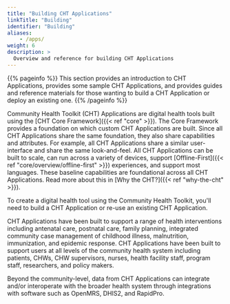 ```yaml
---
title: "Building CHT Applications"
linkTitle: "Building"
identifier: "Building"
aliases:
    - /apps/
weight: 6
description: >
  Overview and reference for building CHT Applications
---
```


{{% pageinfo %}}
This section provides an introduction to CHT Applications, provides some sample CHT Applications, and provides guides and reference materials for those wanting to build a CHT Application or deploy an existing one.
{{% /pageinfo %}}

Community Health Toolkit (CHT) Applications are digital health tools built using the [CHT Core Framework]({{< ref "core" >}}). The Core Framework provides a foundation on which custom CHT Applications are built. Since all CHT Applications share the same foundation, they also share capabilities and attributes. For example, all CHT Applications share a similar user-interface and share the same look-and-feel. All CHT Applications can be built to scale, can run across a variety of devices, support [Offline-First]({{< ref "core/overview/offline-first" >}}) experiences, and support most languages. These baseline capabilities are foundational across all CHT Applications. Read more about this in [Why the CHT?]({{< ref "why-the-cht" >}}).

To create a digital health tool using the Community Health Toolkit, you'll need to build a CHT Application or re-use an existing CHT Application.

CHT Applications have been built to support a range of health interventions including antenatal care, postnatal care, family planning, integrated community case management of childhood illness, malnutrition, immunization, and epidemic response. CHT Applications have been built to support users at all levels of the community health system including patients, CHWs, CHW supervisors, nurses, health facility staff, program staff, researchers, and policy makers. 

Beyond the community-level, data from CHT Applications can integrate and/or interoperate with the broader health system through integrations with software such as OpenMRS, DHIS2, and RapidPro.